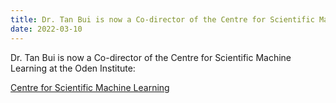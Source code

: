 ```yaml
---
title: Dr. Tan Bui is now a Co-director of the Centre for Scientific Machine Learning at the Oden Institute
date: 2022-03-10
---
```




<!--more-->

Dr. Tan Bui is now a Co-director of the Centre for Scientific Machine Learning at the Oden Institute:


[Centre for Scientific Machine Learning](https://www.oden.utexas.edu/research/centers-and-groups/center-for-scientific-machine-learning/)
